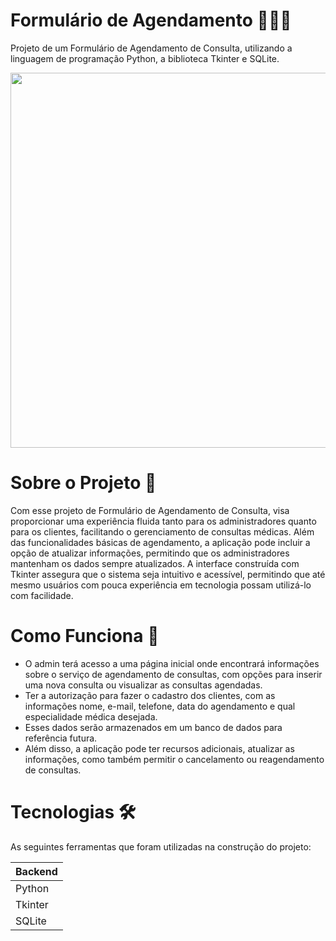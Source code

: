 # Formulário de Agendamento 👩🏻‍💻
Projeto de um Formulário de Agendamento de Consulta, utilizando a linguagem de programação Python, a biblioteca Tkinter e SQLite.

<div>
<img src="https://github.com/user-attachments/assets/e2a95b1c-9c3d-45eb-8750-4776f888c46e" width="600px" />

# Sobre o Projeto 📃
Com esse projeto de Formulário de Agendamento de Consulta, visa proporcionar uma experiência fluida tanto para os administradores quanto para os clientes, facilitando o gerenciamento de consultas médicas. Além das funcionalidades básicas de agendamento, a aplicação pode incluir a opção de atualizar informações, permitindo que os administradores mantenham os dados sempre atualizados. A interface construída com Tkinter assegura que o sistema seja intuitivo e acessível, permitindo que até mesmo usuários com pouca experiência em tecnologia possam utilizá-lo com facilidade.

# Como Funciona 🎯
<div>
  <ul>
    <li>O admin terá acesso a uma página inicial onde encontrará informações sobre o serviço de agendamento de consultas, com opções para inserir uma nova consulta ou visualizar as consultas agendadas.
    <li>Ter a autorização para fazer o cadastro dos clientes, com as informações nome, e-mail, telefone, data do agendamento e qual especialidade médica desejada.
    <li>Esses dados serão armazenados em um banco de dados para referência futura. 
    <li>Além disso, a aplicação pode ter recursos adicionais, atualizar as informações, como também permitir o cancelamento ou reagendamento de consultas.      
    </li>  
  </ul>
</div>

# Tecnologias 🛠️
As seguintes ferramentas que foram utilizadas na construção do projeto:
<table>
  <thead>
    <th>Backend</th>
  </thead>
  <tbody>
    <tr>
      <td>Python</td>
    </tr>
    <tr>
      <td>Tkinter</td>
    </tr>
    <tr>
      <td>SQLite</td>
    </tr>
  </tbody>
</table>

